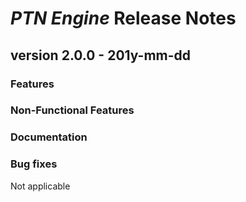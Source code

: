 # *PTN Engine* Release Notes

## version 2.0.0 - 201y-mm-dd

### Features

 
### Non-Functional Features


### Documentation
 

### Bug fixes
Not applicable

